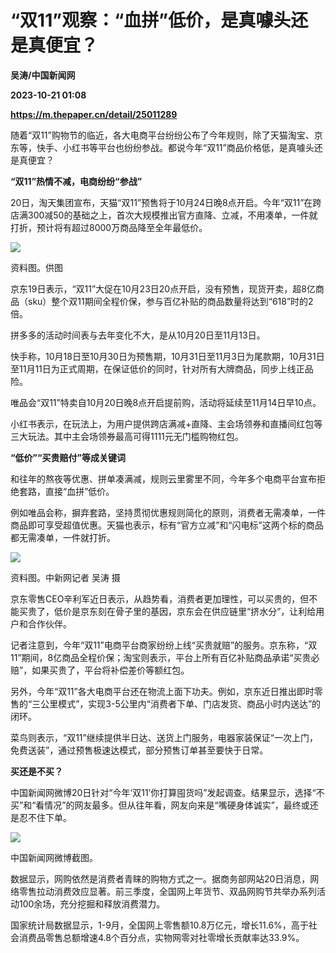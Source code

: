 # “双11”观察：“血拼”低价，是真噱头还是真便宜？
**吴涛/中国新闻网**

**2023-10-21 01:08**

**https://m.thepaper.cn/detail/25011289**

随着“双11”购物节的临近，各大电商平台纷纷公布了今年规则，除了天猫淘宝、京东等，快手、小红书等平台也纷纷参战。都说今年“双11”商品价格低，是真噱头还是真便宜？

**“双11”热情不减，电商纷纷“参战”**

20日，淘天集团宣布，天猫“双11”预售将于10月24日晚8点开启。今年“双11”在跨店满300减50的基础之上，首次大规模推出官方直降、立减，不用凑单，一件就打折，预计将有超过8000万商品降至全年最低价。

![](https://imagecloud.thepaper.cn/thepaper/image/275/42/74.jpg)

资料图。供图

京东19日表示，“双11”大促在10月23日20点开启，没有预售，现货开卖，超8亿商品（sku）整个双11期间全程价保，参与百亿补贴的商品数量将达到“618”时的2倍。

拼多多的活动时间表与去年变化不大，是从10月20日至11月13日。

快手称，10月18日至10月30日为预售期，10月31日至11月3日为尾款期，10月31日至11月11日为正式周期，在保证低价的同时，针对所有大牌商品，同步上线正品险。

唯品会“双11”特卖自10月20日晚8点开启提前购，活动将延续至11月14日早10点。

小红书表示，在玩法上，为用户提供跨店满减+直降、主会场领券和直播间红包等三大玩法。其中主会场领券最高可得1111元无门槛购物红包。

**“低价”“买贵赔付”等成关键词**

和往年的熬夜等优惠、拼单凑满减，规则云里雾里不同，今年多个电商平台宣布拒绝套路，直接“血拼”低价。

例如唯品会称，摒弃套路，坚持贯彻优惠规则简化的原则，消费者无需凑单，一件商品即可享受超值优惠。天猫也表示，标有“官方立减”和“闪电标”这两个标的商品都无需凑单，一件就打折。

![](https://imagecloud.thepaper.cn/thepaper/image/275/42/75.jpg)

资料图。中新网记者 吴涛 摄

京东零售CEO辛利军近日表示，从趋势看，消费者更加理性，可以买贵的，但不能买贵了，低价是京东刻在骨子里的基因，京东会在供应链里“挤水分”，让利给用户和合作伙伴。

记者注意到，今年“双11”电商平台商家纷纷上线“买贵就赔”的服务。京东称，“双11”期间，8亿商品全程价保；淘宝则表示，平台上所有百亿补贴商品承诺“买贵必赔”，如果买贵了，平台将补偿差价等额红包。

另外，今年“双11”各大电商平台还在物流上面下功夫。例如，京东近日推出即时零售的“三公里模式”，实现3-5公里内“消费者下单、门店发货、商品小时内送达”的闭环。

菜鸟则表示，“双11”继续提供半日达、送货上门服务，电器家装保证“一次上门，免费送装”，通过预售极速达模式，部分预售订单甚至要快于日常。

**买还是不买？**

中国新闻网微博20日针对“今年‘双11’你打算囤货吗”发起调查。结果显示，选择“不买”和“看情况”的网友最多。但从往年看，网友向来是“嘴硬身体诚实”，最终或还是忍不住下单。

![](https://imagecloud.thepaper.cn/thepaper/image/275/42/76.jpg)

中国新闻网微博截图。

数据显示，网购依然是消费者青睐的购物方式之一。据商务部网站20日消息，网络零售拉动消费效应显著。前三季度，全国网上年货节、双品网购节共举办系列活动100余场，充分挖掘和释放消费潜力。

国家统计局数据显示，1-9月，全国网上零售额10.8万亿元，增长11.6%，高于社会消费品零售总额增速4.8个百分点，实物网零对社零增长贡献率达33.9%。
